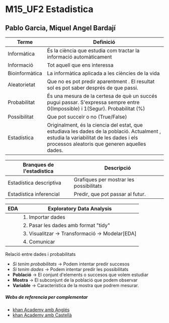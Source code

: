 # M15_UF2 Estadistica
## Pablo Garcia, Miquel Angel Bardají
	
|  Terme |  Definició  |
| ------------ | ------------ |
|  Informàtica | És la ciència que estudia com tractar la informació automàticament  |
|  Informació |  Tot aquell que ens interessa |
| Bioinformàtica  | La informàtica aplicada a les ciències de la vida  |
| Aleatorietat  | Que no es pot predir aparentment . El resultat sol es pot saber després de que passi. |
| Probabilitat  | És una mesura de la certesa de què un succés pugui passar. S'expressa sempre entre 0(Impossible) i 1(Segur). Probabilitat (%) 
| Possibilitat | Que pot succeïr o no (True/False)|
| Estadística | Originalment,  és la ciencia del estat, que estudiava les dades de la població. Actualment , estudia la variabilitat de les dades i els processos aleatoris que generen aquelles dades.|


| Branques de l'estadistica | Descripció |
| ------------ | ------------ |
| Estadística descriptiva | Grafiques per mostrar les possibilitats |
| Estadística inferencial | Predir, que pot passar al futur. |

| EDA | Exploratory Data Analysis |
| ------------ | ------------ |
|  | 1. Importar dades |
|  | 2. Pasar les dades amb format "tidy" |
|  | 3. Visualitzar -> Transformació -> Modelar[EDA] |
|  | 4. Comunicar |


Relació entre dades i probabilitats
- *Si tenim probabilitats* -> Podem intentar predir succesos
- *Si tenim dades* -> Podem intentar predir les possibilitats
- **Població** -> El conjunt d'elements o succesos que volem estudiar
- **Mostra** -> El subconjunt de la població que podem observar
- **Variable** -> Característica de la mostra que podrem mesurar.



##### Webs de referencia per complementar 

- [khan Academy amb Anglés](https://www.khanacademy.org/math/statistics-probability "khan Academy amb anglés")
- [khan Academy amb Castellà](https://es.khanacademy.org/math/statistics-probability "khan Academy amb castella")